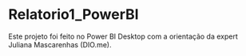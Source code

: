 # Relatorio1_PowerBI
Este projeto foi feito no Power BI Desktop  com a orientação da expert Juliana Mascarenhas (DIO.me).

